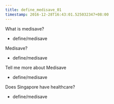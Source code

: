 ```yaml
---
title: define_medisave_01
timestamp: 2016-12-28T16:43:01.525032347+08:00
---
```


What is medisave?
* define/medisave

Medisave?
* define/medisave

Tell me more about Medisave
* define/medisave

Does Singapore have healthcare?
* define/medisave
